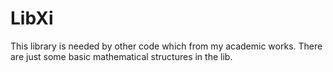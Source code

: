 # LibXi
This library is needed by other code which from my academic works. There are just some basic mathematical structures in the lib.  
